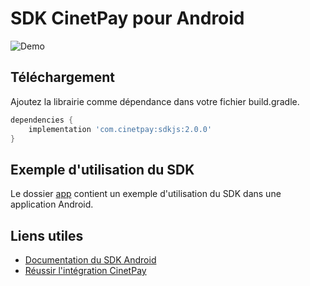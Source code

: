 # SDK CinetPay pour Android

<img alt="Demo" src="https://imgur.com/NUlUAIt.png" />

## Téléchargement

Ajoutez la librairie comme dépendance dans votre fichier build.gradle.

```groovy
dependencies {
    implementation 'com.cinetpay:sdkjs:2.0.0'
}
```

## Exemple d'utilisation du SDK

Le dossier [app](https://github.com/cinetpay/cinetpay-android-sdkjs/tree/master/app) contient un exemple d'utilisation du SDK dans une application Android.

## Liens utiles

- [Documentation du SDK Android](./doc.md)
- [Réussir l'intégration CinetPay](https://cinetpay.com/downloads/Reussir_l_integration_CinetPay_v1.6.0.pdf)